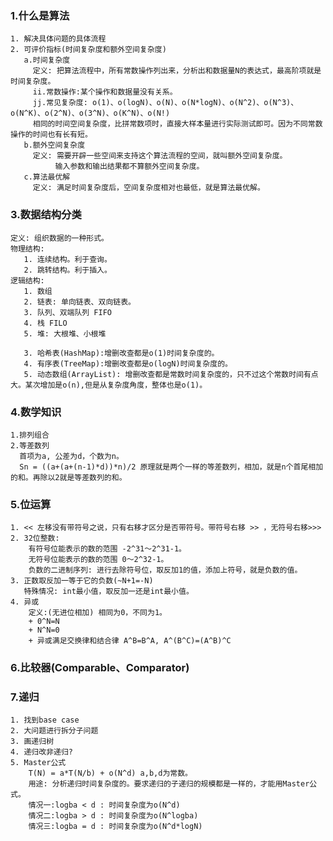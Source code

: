 ### 1.什么是算法
    1. 解决具体问题的具体流程
    2. 可评价指标(时间复杂度和额外空间复杂度)
       a.时间复杂度
         定义: 把算法流程中，所有常数操作列出来，分析出和数据量N的表达式，最高阶项就是时间复杂度。
         ii.常数操作:某个操作和数据量没有关系。
         jj.常见复杂度: o(1)、o(logN)、o(N)、o(N*logN)、o(N^2)、o(N^3)、o(N^K)、o(2^N)、o(3^N)、o(K^N)、o(N!)
         相同的时间空间复杂度，比拼常数项时，直接大样本量进行实际测试即可。因为不同常数操作的时间也有长有短。
       b.额外空间复杂度
         定义: 需要开辟一些空间来支持这个算法流程的空间，就叫额外空间复杂度。
              输入参数和输出结果都不算额外空间复杂度。
       c.算法最优解
         定义: 满足时间复杂度后，空间复杂度相对也最低，就是算法最优解。
### 3.数据结构分类
    定义: 组织数据的一种形式。
    物理结构:
       1. 连续结构。利于查询。
       2. 跳转结构。利于插入。
    逻辑结构:
       1. 数组
       2. 链表: 单向链表、双向链表。
       3. 队列、双端队列 FIFO
       4. 栈 FILO
       5. 堆: 大根堆、小根堆
        
       3. 哈希表(HashMap):增删改查都是o(1)时间复杂度的。
       4. 有序表(TreeMap):增删改查都是o(logN)时间复杂度的。
       5. 动态数组(ArrayList): 增删改查都是常数时间复杂度的，只不过这个常数时间有点大。某次增加是o(n),但是从复杂度角度，整体也是o(1)。
### 4.数学知识
    1.排列组合
    2.等差数列
      首项为a, 公差为d，个数为n。
      Sn = ((a+(a+(n-1)*d))*n)/2 原理就是两个一样的等差数列，相加，就是n个首尾相加的和。再除以2就是等差数列的和。
### 5.位运算
    1. << 左移没有带符号之说，只有右移才区分是否带符号。带符号右移 >> ，无符号右移>>>
    2. 32位整数:
        有符号位能表示的数的范围 -2^31～2^31-1。
        无符号位能表示的数的范围 0～2^32-1。
        负数的二进制序列: 进行去除符号位，取反加1的值，添加上符号，就是负数的值。
    3. 正数取反加一等于它的负数(~N+1=-N)
       特殊情况: int最小值，取反加一还是int最小值。
    4. 异或
        定义:(无进位相加) 相同为0，不同为1。
        + 0^N=N
        + N^N=0
        + 异或满足交换律和结合律 A^B=B^A, A^(B^C)=(A^B)^C
### 6.比较器(Comparable、Comparator)
### 7.递归
    1. 找到base case
    2. 大问题进行拆分子问题
    3. 画递归树
    4. 递归改非递归?
    5. Master公式
        T(N) = a*T(N/b) + o(N^d) a,b,d为常数。
        用途: 分析递归时间复杂度的。要求递归的子递归的规模都是一样的，才能用Master公式。
        情况一:logba < d : 时间复杂度为o(N^d)
        情况二:logba > d : 时间复杂度为o(N^logba)
        情况三:logba = d : 时间复杂度为o(N^d*logN)
